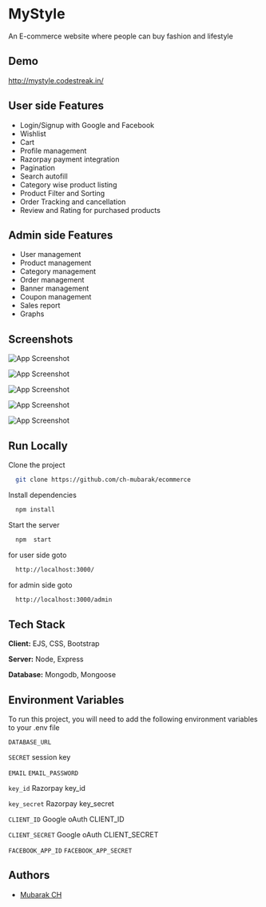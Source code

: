 # MyStyle

An E-commerce website where people can buy fashion and lifestyle

## Demo

http://mystyle.codestreak.in/

## User side Features

- Login/Signup with Google and Facebook
- Wishlist
- Cart
- Profile management
- Razorpay payment integration
- Pagination
- Search autofill
- Category wise product listing
- Product Filter and Sorting
- Order Tracking and cancellation
- Review and Rating for purchased products

## Admin side Features

- User management
- Product management
- Category management
- Order management
- Banner management
- Coupon management
- Sales report
- Graphs

## Screenshots

![App Screenshot](https://i.postimg.cc/s2hGhfCM/Screenshot-68.png)

![App Screenshot](https://i.postimg.cc/G2n8J0bq/Screenshot-69.png)

![App Screenshot](https://i.postimg.cc/FH1LhgPg/Screenshot-72.png)

![App Screenshot](https://i.postimg.cc/02kSBqD4/Screenshot-66.png)

![App Screenshot](https://i.postimg.cc/4NWcCF1x/Screenshot-67.png)

## Run Locally

Clone the project

```bash
  git clone https://github.com/ch-mubarak/ecommerce
```

Install dependencies

```bash
  npm install
```

Start the server

```bash
  npm  start
```

for user side goto

```bash
  http://localhost:3000/
```

for admin side goto

```bash
  http://localhost:3000/admin
```

## Tech Stack

**Client:** EJS, CSS, Bootstrap

**Server:** Node, Express

**Database:** Mongodb, Mongoose

## Environment Variables

To run this project, you will need to add the following environment variables to your .env file

`DATABASE_URL`

`SECRET` session key

`EMAIL` `EMAIL_PASSWORD`

`key_id` Razorpay key_id

`key_secret` Razorpay key_secret

`CLIENT_ID` Google oAuth CLIENT_ID

`CLIENT_SECRET` Google oAuth CLIENT_SECRET

`FACEBOOK_APP_ID` `FACEBOOK_APP_SECRET`

## Authors

- [Mubarak CH](https://www.github.com/ch-mubarak)
